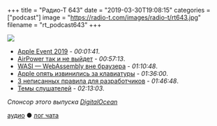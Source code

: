 +++
title = "Радио-Т 643"
date = "2019-03-30T19:08:15"
categories = ["podcast"]
image = "https://radio-t.com/images/radio-t/rt643.jpg"
filename = "rt_podcast643"
+++

![](https://radio-t.com/images/radio-t/rt643.jpg)

- [Apple Event 2019](https://www.theverge.com/2019/3/25/18277461/apple-event-2019-tv-plus-arcade-credit-card-streaming-news-oprah-recap-biggest-announcements) - *00:01:41*.
- [AirPower так и не выйдет](https://mashable.com/article/apple-airpower-looked-lame/?utm_cid=mash-com-Tw-main-link) - *00:57:13*.
- [WASI — WebAssembly вне браузера](https://hacks.mozilla.org/2019/03/standardizing-wasi-a-webassembly-system-interface/) - *01:10:48*.
- [Apple опять извинились за клавиатуры](https://arstechnica.com/gadgets/2019/03/apple-apologizes-for-failing-macbook-keyboards-yet-again/) - *01:36:00*.
- [3 неписанных правила для разработчиков](https://clubhouse.io/blog/dont-deploy-on-frida-3-other-unwritten-rules-of-software-engineering/) - *01:46:48*.
- [Темы слушателей](https://radio-t.com/p/2019/03/26/prep-643/) - *02:13:03*.

*Спонсор этого выпуска [DigitalOcean](https://www.digitalocean.com)*


[аудио](http://cdn.radio-t.com/rt_podcast643.mp3) ● [лог чата](http://chat.radio-t.com/logs/radio-t-643.html)
<audio src="http://cdn.radio-t.com/rt_podcast643.mp3" preload="none"></audio>
